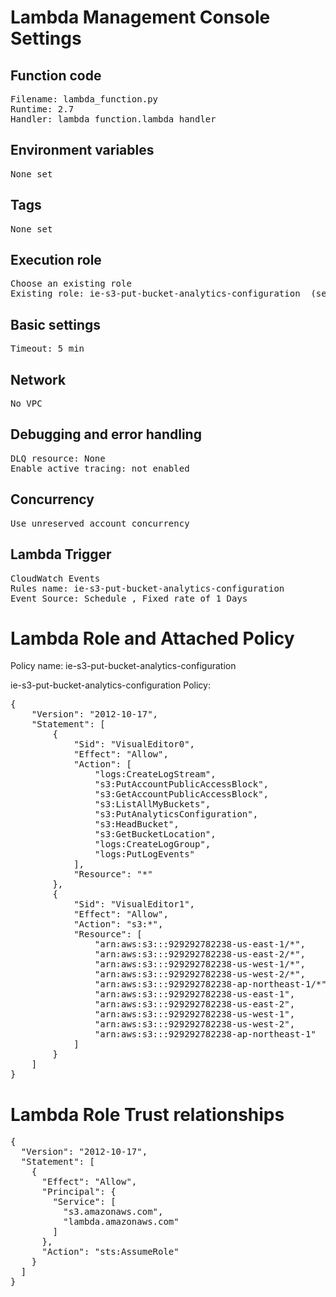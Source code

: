 # Lambda Management Console Settings

## Function code
<pre>
Filename: lambda_function.py
Runtime: 2.7
Handler: lambda_function.lambda_handler
</pre>

## Environment variables
<pre>
None set
</pre>

## Tags
<pre>
None set
</pre>

## Execution role
<pre>
Choose an existing role
Existing role: ie-s3-put-bucket-analytics-configuration  (see below for more details of role)
</pre>

## Basic settings
<pre>
Timeout: 5 min
</pre>

## Network
<pre>
No VPC
</pre>

## Debugging and error handling
<pre>
DLQ resource: None
Enable active tracing: not enabled
</pre>

## Concurrency
<pre>
Use unreserved account concurrency
</pre>

## Lambda Trigger
<pre>
CloudWatch Events
Rules name: ie-s3-put-bucket-analytics-configuration
Event Source: Schedule , Fixed rate of 1 Days
</pre>

# Lambda Role and Attached Policy
Policy name: ie-s3-put-bucket-analytics-configuration

ie-s3-put-bucket-analytics-configuration Policy:
<pre>
{
    "Version": "2012-10-17",
    "Statement": [
        {
            "Sid": "VisualEditor0",
            "Effect": "Allow",
            "Action": [
                "logs:CreateLogStream",
                "s3:PutAccountPublicAccessBlock",
                "s3:GetAccountPublicAccessBlock",
                "s3:ListAllMyBuckets",
                "s3:PutAnalyticsConfiguration",
                "s3:HeadBucket",
                "s3:GetBucketLocation",
                "logs:CreateLogGroup",
                "logs:PutLogEvents"
            ],
            "Resource": "*"
        },
        {
            "Sid": "VisualEditor1",
            "Effect": "Allow",
            "Action": "s3:*",
            "Resource": [
                "arn:aws:s3:::929292782238-us-east-1/*",
                "arn:aws:s3:::929292782238-us-east-2/*",
                "arn:aws:s3:::929292782238-us-west-1/*",
                "arn:aws:s3:::929292782238-us-west-2/*",
                "arn:aws:s3:::929292782238-ap-northeast-1/*",
                "arn:aws:s3:::929292782238-us-east-1",
                "arn:aws:s3:::929292782238-us-east-2",
                "arn:aws:s3:::929292782238-us-west-1",
                "arn:aws:s3:::929292782238-us-west-2",
                "arn:aws:s3:::929292782238-ap-northeast-1"
            ]
        }
    ]
}
</pre>

# Lambda Role Trust relationships 
<pre>
{
  "Version": "2012-10-17",
  "Statement": [
    {
      "Effect": "Allow",
      "Principal": {
        "Service": [
          "s3.amazonaws.com",
          "lambda.amazonaws.com"
        ]
      },
      "Action": "sts:AssumeRole"
    }
  ]
}
</pre>

